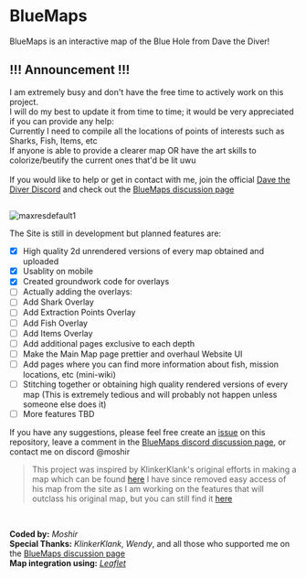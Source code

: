 # BlueMaps
BlueMaps is an interactive map of the Blue Hole from Dave the Diver!

## !!! Announcement !!!
I am extremely busy and don't have the free time to actively work on this project. <br>
I will do my best to update it from time to time; it would be very appreciated if you can provide any help: <br>
Currently I need to compile all the locations of points of interests such as Sharks, Fish, Items, etc <br>
If anyone is able to provide a clearer map OR have the art skills to colorize/beutify the current ones that'd be lit uwu <br> <br>
If you would like to help or get in contact with me, join the official [Dave the Diver Discord](https://discord.com/invite/davethediver) and check out the [BlueMaps discussion page](https://discord.com/channels/977061952960462848/1128284887472930888)

## 

![maxresdefault1](https://github.com/MoshirMoshir/BlueMaps/assets/72672977/d0c52be9-12a3-48d4-9927-59adcfb2f7a3)

The Site is still in development but planned features are:

 - [x] High quality 2d unrendered versions of every map obtained and uploaded
 - [x] Usablity on mobile
 - [x] Created groundwork code for overlays
 - [ ] Actually adding the overlays:
 - [ ] Add Shark Overlay
 - [ ] Add Extraction Points Overlay
 - [ ] Add Fish Overlay
 - [ ] Add Items Overlay
 - [ ] Add additional pages exclusive to each depth
 - [ ] Make the Main Map page prettier and overhaul Website UI
 - [ ] Add pages where you can find more information about fish, mission locations, etc (mini-wiki)
 - [ ] Stitching together or obtaining high quality rendered versions of every map (This is extremely tedious and will probably not happen unless someone else does it)
 - [ ] More features TBD

If you have any suggestions, please feel free create an [issue](https://github.com/MoshirMoshir/BlueMaps/issues) on this repository, leave a comment in the [ BlueMaps discord discussion page](https://discord.com/channels/977061952960462848/1128284887472930888), or contact me on discord @moshir

> This project was inspired by KlinkerKlank's original efforts in making a map which can be found [here](https://steamcommunity.com/sharedfiles/filedetails/?id=2921898835)
> I have since removed easy access of his map from the site as I am working on the features that will outclass his original map, but you can still find it [here](https://bluemaps.moshir.dev/klinkerklank.html)

<br>

**Coded by:** *Moshir*  <br>
**Special Thanks:** *KlinkerKlank*, *Wendy*, and all those who supported me on the [BlueMaps discussion page](https://discord.com/channels/977061952960462848/1128284887472930888) <br>
**Map integration using:** *[Leaflet](https://leafletjs.com/)*

